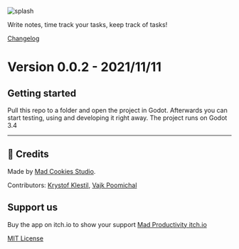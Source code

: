 ![splash](https://github.com/Mad-Cookies-Prototypes/mad-productivity/blob/dev/repoMain.png)

Write notes, time track your tasks, keep track of tasks!

[Changelog]()


# Version 0.0.2 - 2021/11/11

## Getting started

Pull this repo to a folder and open the project in Godot. Afterwards you can start testing, using and developing it right away. The project runs on Godot 3.4

---

## 📃 Credits
Made by [Mad Cookies Studio](https://madcookies.games).

Contributors: [Krystof Klestil](https://github.com/Jowan-Spooner), [Vajk Poomichal](https://github.com/arnaudvergnet)

## Support us

Buy the app on itch.io to show your support [Mad Productivity itch.io](https://lentsius-bark.itch.io/mad-productivity)

[MIT License](https://github.com/coppolaemilio/dialogic/blob/main/LICENSE)
